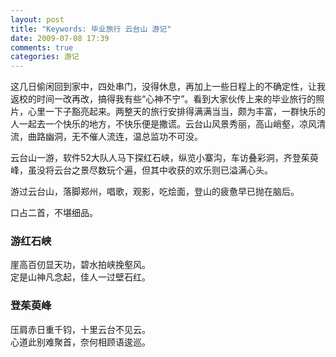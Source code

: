 ```yaml
---
layout: post
title: "Keywords: 毕业旅行 云台山 游记"
date: 2009-07-08 17:39
comments: true
categories: 游记
---
```

这几日偷闲回到家中，四处串门，没得休息，再加上一些日程上的不确定性，让我返校的时间一改再改，搞得我有些“心神不宁”。看到大家伙传上来的毕业旅行的照片，心里一下子豁亮起来。两整天的旅行安排得满满当当，颇为丰富，一群快乐的人一起去一个快乐的地方，不快乐便是撒谎。云台山风景秀丽，高山峭壑，凉风清流，曲路幽洞，无不催人流连，温总监功不可没。

云台山一游，软件52大队人马下探红石峡，纵览小寨沟，车访叠彩洞，齐登茱萸峰，虽没将云台之景尽数玩个遍，但其中收获的欢乐则已溢满心头。

游过云台山，落脚郑州，唱歌，观影，吃烩面，登山的疲惫早已抛在脑后。

口占二首，不堪细品。

 

### 游红石峡

崖高百仞显天功，碧水拍峡挽壑风。  
定是山神凡念起，佳人一过壁石红。

 

### 登茱萸峰

压肩赤日重千钧，十里云台不见云。  
心道此别难聚首，奈何相顾语逡巡。